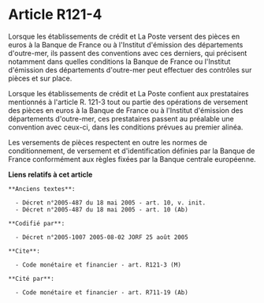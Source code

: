 # Article R121-4

Lorsque les établissements de crédit et La Poste versent des pièces en euros à la Banque de France ou à l'Institut d'émission
des départements d'outre-mer, ils passent des conventions avec ces derniers, qui précisent notamment dans quelles conditions
la Banque de France ou l'Institut d'émission des départements d'outre-mer peut effectuer des contrôles sur pièces et sur
place.

Lorsque les établissements de crédit et La Poste confient aux prestataires mentionnés à l'article R. 121-3 tout ou partie des
opérations de versement des pièces en euros à la Banque de France ou à l'Institut d'émission des départements d'outre-mer,
ces prestataires passent au préalable une convention avec ceux-ci, dans les conditions prévues au premier alinéa.

Les versements de pièces respectent en outre les normes de conditionnement, de versement et d'identification définies par la
Banque de France conformément aux règles fixées par la Banque centrale européenne.

**Liens relatifs à cet article**

	**Anciens textes**:

	  - Décret n°2005-487 du 18 mai 2005 - art. 10, v. init.
	  - Décret n°2005-487 du 18 mai 2005 - art. 10 (Ab)

	**Codifié par**:

	  - Décret n°2005-1007 2005-08-02 JORF 25 août 2005

	**Cite**:

	  - Code monétaire et financier - art. R121-3 (M)

	**Cité par**:

	  - Code monétaire et financier - art. R711-19 (Ab)
